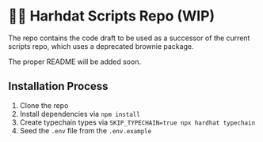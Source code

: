 # 👷🏼 Harhdat Scripts Repo (WIP)

The repo contains the code draft to be used as a successor of the current scripts repo, which uses a deprecated brownie package.

The proper README will be added soon.

## Installation Process

1. Clone the repo
2. Install dependencies via `npm install`
3. Create typechain types via `SKIP_TYPECHAIN=true npx hardhat typechain`
4. Seed the `.env` file from the `.env.example`
